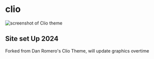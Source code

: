 # clio

![screenshot of Clio theme](screenshot.png)

## Site set Up 2024 

Forked from Dan Romero's Clio Theme, will update graphics overtime
